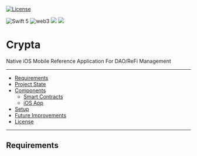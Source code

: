 [![License](https://img.shields.io/badge/license-MIT-blue.svg)]()

![Swift 5](https://img.shields.io/badge/Swift-5-orange.svg)
![web3](https://img.shields.io/badge/web3-support-blue.svg?style=flat)
![](https://img.shields.io/badge/platform-iOS-lightgray.svg?style=flat)
![](https://img.shields.io/badge/Language-Solidity-yellowgreen)

# Crypta
Native iOS Mobile Reference Application For DAO/ReFi Management

---

  * [Requirements](#requirements)
  * [Project State](#project-state)
  * [Components](#components)
    + [ Smart Contracts](#📄-smart-contracts)
    + [iOS App](#ios-app)
  * [Setup](#setup)
  * [Future Improvements](#future-improvements)
  * [License](#-licence)

---

## Requirements
